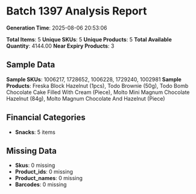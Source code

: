 # Batch 1397 Analysis Report

**Generation Time**: 2025-08-06 20:53:06

**Total Items**: 5
**Unique SKUs**: 5
**Unique Products**: 5
**Total Available Quantity**: 4144.00
**Near Expiry Products**: 3

## Sample Data
**Sample SKUs**: 1006217, 1728652, 1006228, 1729240, 1002981
**Sample Products**: Freska Block Hazelnut (1pcs), Todo Brownie (50g), Todo Bomb Chocolate Cake Filled With Cream (Piece), Molto Mini Magnum Chocolate Hazelnut (84g), Molto Magnum Chocolate And Hazelnut (Piece)

## Financial Categories
- **Snacks**: 5 items

## Missing Data
- **Skus**: 0 missing
- **Product_ids**: 0 missing
- **Product_names**: 0 missing
- **Barcodes**: 0 missing
